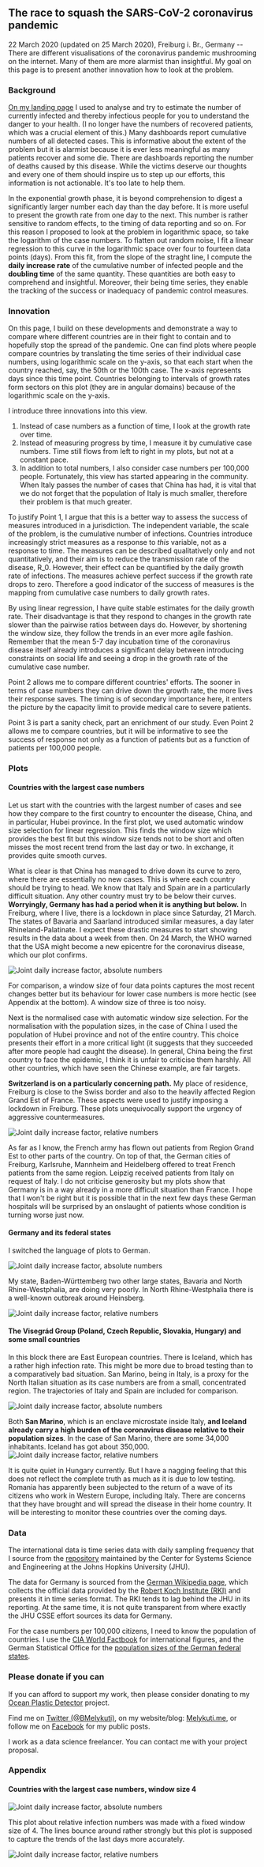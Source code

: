 ## The race to squash the SARS-CoV-2 coronavirus pandemic

22 March 2020 (updated on 25 March 2020), Freiburg i. Br., Germany -- There are different visualisations of the coronavirus pandemic mushrooming on the internet. Many of them are more alarmist than insightful. My goal on this page is to present another innovation how to look at the problem.

### Background

[On my landing page](https://github.com/Melykuti/COVID-19/blob/master/README.md) I used to analyse and try to estimate the number of currently infected and thereby infectious people for you to understand the danger to your health. (I no longer have the numbers of recovered patients, which was a crucial element of this.) Many dashboards report cumulative numbers of all detected cases. This is informative about the extent of the problem but it is alarmist because it is ever less meaningful as many patients recover and some die. There are dashboards reporting the number of deaths caused by this disease. While the victims deserve our thoughts and every one of them should inspire us to step up our efforts, this information is not actionable. It's too late to help them.

In the exponential growth phase, it is beyond comprehension to digest a significantly larger number each day than the day before. It is more useful to present the growth rate from one day to the next. This number is rather sensitive to random effects, to the timing of data reporting and so on. For this reason I proposed to look at the problem in logarithmic space, so take the logarithm of the case numbers. To flatten out random noise, I fit a linear regression to this curve in the logarithmic space over four to fourteen data points (days). From this fit, from the slope of the straght line, I compute the **daily increase rate** of the cumulative number of infected people and the **doubling time** of the same quantity. These quantities are both easy to comprehend and insightful. Moreover, their being time series, they enable the tracking of the success or inadequacy of pandemic control measures.

### Innovation

On this page, I build on these developments and demonstrate a way to compare where different countries are in their fight to contain and to hopefully stop the spread of the pandemic. One can find plots where people compare countries by translating the time series of their individual case numbers, using logarithmic scale on the y-axis, so that each start when the country reached, say, the 50th or the 100th case. The x-axis represents days since this time point. Countries belonging to intervals of growth rates form sectors on this plot (they are in angular domains) because of the logarithmic scale on the y-axis.

I introduce three innovations into this view.

1. Instead of case numbers as a function of time, I look at the growth rate over time.
2. Instead of measuring progress by time, I measure it by cumulative case numbers. Time still flows from left to right in my plots, but not at a constant pace.
3. In addition to total numbers, I also consider case numbers per 100,000 people. Fortunately, this view has started appearing in the community. When Italy passes the number of cases that China has had, it is vital that we do not forget that the population of Italy is much smaller, therefore their problem is that much greater.

To justify Point 1, I argue that this is a better way to assess the success of measures introduced in a jurisdiction. The independent variable, the scale of the problem, is the cumulative number of infections. Countries introduce increasingly strict measures as a response to _this_ variable, not as a response to time. The measures can be described qualitatively only and not quantitatively, and their aim is to reduce the transmission rate of the disease, R_0. However, their effect can be quantified by the daily growth rate of infections. The measures achieve perfect success if the growth rate drops to zero. Therefore a good indicator of the success of measures is the mapping from cumulative case numbers to daily growth rates.

By using linear regression, I have quite stable estimates for the daily growth rate. Their disadvantage is that they respond to changes in the growth rate slower than the pairwise ratios between days do. However, by shortening the window size, they follow the trends in an ever more agile fashion. Remember that the mean 5-7 day incubation time of the coronavirus disease itself already introduces a significant delay between introducing constraints on social life and seeing a drop in the growth rate of the cumulative case number.

Point 2 allows me to compare different countries' efforts. The sooner in terms of case numbers they can drive down the growth rate, the more lives their response saves. The timing is of secondary importance here, it enters the picture by the capacity limit to provide medical care to severe patients.

Point 3 is part a sanity check, part an enrichment of our study. Even Point 2 allows me to compare countries, but it will be informative to see the success of response not only as a function of patients but as a function of patients per 100,000 people.

### Plots

#### Countries with the largest case numbers

Let us start with the countries with the largest number of cases and see how they compare to the first country to encounter the disease, China, and in particular, Hubei province. In the first plot, we used automatic window size selection for linear regression. This finds the window size which provides the best fit but this window size tends not to be short and often misses the most recent trend from the last day or two. In exchange, it provides quite smooth curves.

What is clear is that China has managed to drive down its curve to zero, where there are essentially no new cases. This is where each country should be trying to head. We know that Italy and Spain are in a particularly difficult situation. Any other country must try to be below their curves. **Worryingly, Germany has had a period when it is anything but below.** In Freiburg, where I live, there is a lockdown in place since Saturday, 21 March. The states of Bavaria and Saarland introduced similar measures, a day later Rhineland-Palatinate. I expect these drastic measures to start showing results in the data about a week from then. On 24 March, the WHO warned that the USA might become a new epicentre for the coronavirus disease, which our plot confirms.

![Joint daily increase factor, absolute numbers](https://github.com/Melykuti/COVID-19/blob/master/plots/Joint_DIF_2020-03-24_0_-1.png)

For comparison, a window size of four data points captures the most recent changes better but its behaviour for lower case numbers is more hectic (see Appendix at the bottom). A window size of three is too noisy.

Next is the normalised case with automatic window size selection. For the normalisation with the population sizes, in the case of China I used the population of Hubei province and not of the entire country. This choice presents their effort in a more critical light (it suggests that they succeeded after more people had caught the disease). In general, China being the first country to face the epidemic, I think it is unfair to criticise them harshly. All other countries, which have seen the Chinese example, are fair targets.

**Switzerland is on a particularly concerning path.** My place of residence, Freiburg is close to the Swiss border and also to the heavily affected Region Grand Est of France. These aspects were used to justify imposing a lockdown in Freiburg. These plots unequivocally support the urgency of aggressive countermeasures.

![Joint daily increase factor, relative numbers](https://github.com/Melykuti/COVID-19/blob/master/plots/Joint_DIF_2020-03-24_1_-1.png)

As far as I know, the French army has flown out patients from Region Grand Est to other parts of the country. On top of that, the German cities of Freiburg, Karlsruhe, Mannheim and Heidelberg offered to treat French patients from the same region. Leipzig received patients from Italy on request of Italy. I do not criticise generosity but my plots show that Germany is in a way already in a more difficult situation than France. I hope that I won't be right but it is possible that in the next few days these German hospitals will be surprised by an onslaught of patients whose condition is turning worse just now.


#### Germany and its federal states

I switched the language of plots to German.

![Joint daily increase factor, absolute numbers](https://github.com/Melykuti/COVID-19/blob/master/plots/Deutschland_DIF_2020-03-25_0_-1.png)

My state, Baden-Württemberg two other large states, Bavaria and North Rhine-Westphalia, are doing very poorly. In North Rhine-Westphalia there is a well-known outbreak around Heinsberg.

![Joint daily increase factor, relative numbers](https://github.com/Melykuti/COVID-19/blob/master/plots/Deutschland_DIF_2020-03-25_1_-1.png)

#### The Visegrád Group (Poland, Czech Republic, Slovakia, Hungary) and some small countries

In this block there are East European countries. There is Iceland, which has a rather high infection rate. This might be more due to broad testing than to a comparatively bad situation. San Marino, being in Italy, is a proxy for the North Italian situation as its case numbers are from a small, concentrated region. The trajectories of Italy and Spain are included for comparison.

![Joint daily increase factor, absolute numbers](https://github.com/Melykuti/COVID-19/blob/master/plots/Visegrad_DIF_2020-03-24_0_-1.png)

Both **San Marino**, which is an enclave microstate inside Italy, **and Iceland already carry a high burden of the coronavirus disease relative to their population sizes**. In the case of San Marino, there are some 34,000 inhabitants. Iceland has got about 350,000.
![Joint daily increase factor, relative numbers](https://github.com/Melykuti/COVID-19/blob/master/plots/Visegrad_DIF_2020-03-24_1_-1.png)

It is quite quiet in Hungary currently. But I have a nagging feeling that this does not reflect the complete truth as much as it is due to low testing. Romania has apparently been subjected to the return of a wave of its citizens who work in Western Europe, including Italy. There are concerns that they have brought and will spread the disease in their home country. It will be interesting to monitor these countries over the coming days.

### Data

The international data is time series data with daily sampling frequency that I source from the [repository](https://github.com/CSSEGISandData/COVID-19/tree/master/csse_covid_19_data/csse_covid_19_time_series) maintained by the Center for Systems Science and Engineering at the Johns Hopkins University (JHU).

The data for Germany is sourced from the [German Wikipedia page](https://de.wikipedia.org/wiki/COVID-19-Pandemie_in_Deutschland#Infektionsf%C3%A4lle_nach_Bundesl%C3%A4ndern), which collects the official data provided by the [Robert Koch Institute (RKI)](https://www.rki.de/DE/Content/InfAZ/N/Neuartiges_Coronavirus/Fallzahlen.html) and presents it in time series format. The RKI tends to lag behind the JHU in its reporting. At the same time, it is not quite transparent from where exactly the JHU CSSE effort sources its data for Germany.

For the case numbers per 100,000 citizens, I need to know the population of countries. I use the [CIA World Factbook](https://www.cia.gov/library/publications/the-world-factbook/fields/335rank.html) for international figures, and the German Statistical Office for the [population sizes of the German federal states](https://www.statistikportal.de/de/bevoelkerung/flaeche-und-bevoelkerung).

### Please donate if you can

If you can afford to support my work, then please consider donating to my [Ocean Plastic Detector](https://www.gofundme.com/OceanPlasticDetector) project.

Find me on [Twitter (@BMelykuti)](https://www.twitter.com/BMelykuti), on my website/blog: [Melykuti.me](https://melykuti.me), or follow me on [Facebook](https://www.facebook.com/bence.melykuti) for my public posts.

I work as a data science freelancer. You can contact me with your project proposal.

### Appendix

#### Countries with the largest case numbers, window size 4

![Joint daily increase factor, absolute numbers](https://github.com/Melykuti/COVID-19/blob/master/plots/Joint_DIF_2020-03-24_0_4.png)

This plot about relative infection numbers was made with a fixed window size of 4. The lines bounce around rather strongly but this plot is supposed to capture the trends of the last days more accurately.

![Joint daily increase factor, relative numbers](https://github.com/Melykuti/COVID-19/blob/master/plots/Joint_DIF_2020-03-24_1_4.png)